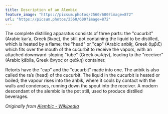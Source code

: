 ```yaml
---
title: Description of an Alembic
feature_image: "https://picsum.photos/2560/600?image=872"
url: "https://picsum.photos/2560/600?image=872"
---
```


The complete distilling apparatus consists of three parts: the "cucurbit" (Arabic ḳarʿa, Greek βίκος), the still pot containing the liquid to be distilled, which is heated by a flame; the "head" or "cap" (Arabic anbiḳ, Greek ἄμβιξ) which fits over the mouth of the cucurbit to receive the vapors, with an attached downward-sloping "tube" (Greek σωλήν), leading to the "receiver" (Arabic ḳābila, Greek ἄγγος or φιάλη) container.

<!-- more -->

Retorts have the "cap" and the "cucurbit" made into one. The anbik is also called the raʾs (head) of the cucurbit. The liquid in the cucurbit is heated or boiled; the vapour rises into the anbik, where it cools by contact with the walls and condenses, running down the spout into the receiver. A modern descendant of the alembic is the pot still, used to produce distilled beverages.

_Originally from [Alembic - Wikipedia](https://en.wikipedia.org/wiki/Alembic)_
